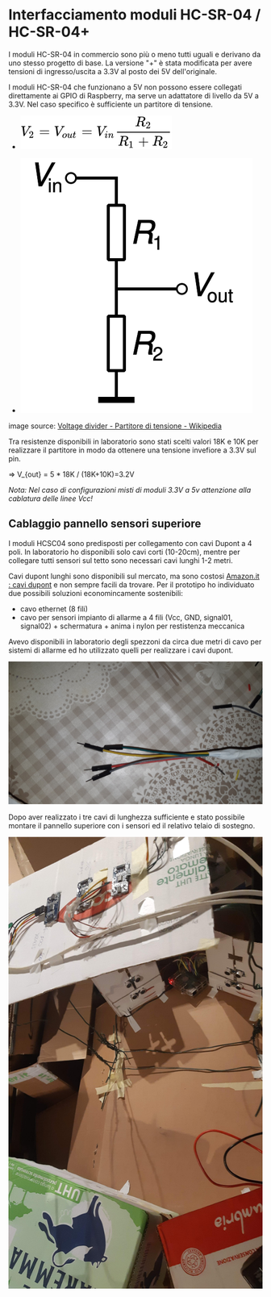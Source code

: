 # Interfacciamento moduli HC-SR-04 / HC-SR-04+ 

I moduli HC-SR-04 in commercio sono più o meno tutti uguali e derivano da uno stesso progetto di base. La versione "+" è stata modificata per avere tensioni di ingresso/uscita a 3.3V al posto dei 5V dell'originale.  

I moduli HC-SR-04 che funzionano a 5V non possono essere collegati direttamente ai GPIO di Raspberry, ma serve un adattatore di livello da 5V a 3.3V. Nel caso specifico è sufficiente un partitore di tensione. 

 - ![V_2 = V_{out} = V_{in} \frac{R_2}{R_1 + R_2}](../media/Voltage_divider_formula.svg)

 - ![voltage divider](../media/Voltage_divider.svg)

 image source: [Voltage divider - Partitore di tensione - Wikipedia](https://it.wikipedia.org/wiki/Partitore_di_tensione#/media/File:Voltage_divider.svg)

 Tra resistenze disponibili in laboratorio sono stati scelti valori 18K e 10K per realizzare il partitore in modo da ottenere una tensione invefiore a 3.3V sul pin.

 => V_{out} = 5 * 18K / (18K+10K)=3.2V 

_Nota: Nel caso di configurazioni misti di moduli 3.3V a 5v attenzione alla cablatura delle linee Vcc!_

## Cablaggio pannello sensori superiore

I moduli HCSC04 sono predisposti per collegamento con cavi Dupont a 4 poli. In laboratorio ho disponibili solo cavi corti (10-20cm), mentre per collegare tutti sensori sul tetto sono necessari cavi lunghi 1-2 metri.  

Cavi dupont lunghi sono disponibili sul mercato, ma sono costosi [Amazon.it : cavi dupont](https://www.amazon.it/s?k=cavi+dupont) e non sempre facili da trovare.  Per il prototipo ho individuato due possibili soluzioni economincamente sostenibili:

- cavo ethernet (8 fili)
- cavo per sensori impianto di allarme a 4 fili (Vcc, GND, signal01, signal02) + schermatura + anima i nylon per restistenza meccanica

Avevo disponibili in laboratorio  degli spezzoni da circa due metri di cavo per sistemi di allarme ed ho utilizzato quelli per realizzare i cavi dupont.

![cavo dupont per i sensori](../media/sensor_cable02.jpg)

Dopo aver realizzato i tre cavi di lunghezza sufficiente e stato possibile montare il pannello superiore con i sensori ed il relativo telaio di sostegno. 

![roof sensor panel](../media/roof_panel_wiring.jpg)

